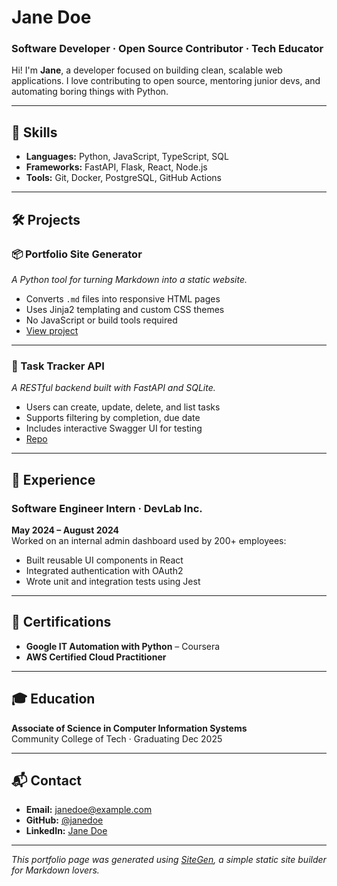 # Jane Doe

### Software Developer · Open Source Contributor · Tech Educator

Hi! I'm **Jane**, a developer focused on building clean, scalable web applications. I love contributing to open source, mentoring junior devs, and automating boring things with Python.

---

## 🧰 Skills

- **Languages:** Python, JavaScript, TypeScript, SQL  
- **Frameworks:** FastAPI, Flask, React, Node.js  
- **Tools:** Git, Docker, PostgreSQL, GitHub Actions  

---

## 🛠️ Projects

### 📦 Portfolio Site Generator
*A Python tool for turning Markdown into a static website.*

- Converts `.md` files into responsive HTML pages
- Uses Jinja2 templating and custom CSS themes
- No JavaScript or build tools required
- [View project](https://github.com/janedoe/sitegen)

---

### 📅 Task Tracker API
*A RESTful backend built with FastAPI and SQLite.*

- Users can create, update, delete, and list tasks
- Supports filtering by completion, due date
- Includes interactive Swagger UI for testing
- [Repo](https://github.com/janedoe/ta)

---

## 🧪 Experience

### Software Engineer Intern · DevLab Inc.
**May 2024 – August 2024**  
Worked on an internal admin dashboard used by 200+ employees:

- Built reusable UI components in React
- Integrated authentication with OAuth2
- Wrote unit and integration tests using Jest

---

## 🧠 Certifications

- **Google IT Automation with Python** – Coursera
- **AWS Certified Cloud Practitioner**

---

## 🎓 Education

**Associate of Science in Computer Information Systems**  
Community College of Tech · Graduating Dec 2025

---

## 📬 Contact

- **Email:** janedoe@example.com  
- **GitHub:** [@janedoe](https://github.com/janedoe)  
- **LinkedIn:** [Jane Doe](https://linkedin.com/in/janedoe)

---

*This portfolio page was generated using [SiteGen](https://github.com/your-repo-link), a simple static site builder for Markdown lovers.*
